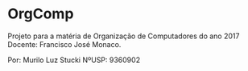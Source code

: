 # OrgComp
Projeto para a matéria de Organização de Computadores do ano 2017
Docente: Francisco José Monaco.

Por: Murilo Luz Stucki    NºUSP: 9360902
